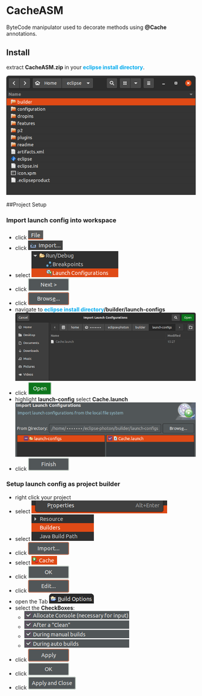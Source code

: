 # CacheASM

ByteCode manipulator used to decorate methods using **@Cache** annotations.

## Install

extract **CacheASM.zip** in your <span style="color:#00aaee">**eclipse install directory**</span>.

![](md/icons/eclipse-install-directory.png)

##Project Setup

### Import launch config into workspace

- click ![File](md/icons/mnFile.png)
- click ![Import…](md/icons/mnImport.png)
- select ![Run/Debug ➜ Launch Configuration](md/icons/Run_Debug-Launch_Configuration.png)
- click ![Next >](md/icons/Next_>.png)
- click ![Browse](md/icons/Browse.png)
- navigate to **<span style="color:#00aaee">eclipse install directory</span>/builder/launch-configs**
  </br>!["eclipse install directory"/builder/launch-configs](md/icons/BrowseLaunchConfig.png)
- click ![Open](md/icons/Open.png)
- highlight **launch-config** select **Cache.launch**
  </br>![](md/icons/ImportSelectLaunchconfig.png)
- click ![Finish](md/icons/Finish.png)

### Setup launch config as project builder
- right click your project
- select ![properties](md/icons/mnProperties.png)
- select ![Builders](md/icons/Builder.png)
- click ![Import…](md/icons/btnImport.png)
- select ![Cache](md/icons/chooseLaunchConfig.png)
- click ![OK](md/icons/btnOK.png)
- click ![Edit…](md/icons/btnEdit.png)
- open the Tab ![Build Options](md/icons/BuildOptions.png)
- select the **CheckBoxes**:
    - ![Allocate Console](md/icons/check_AllocateConsole.png)
    - ![After a "Clean"](md/icons/checkAfterClean.png)
    - ![During manual builds](md/icons/checkManualBuilds.png)
    - ![During auto builds](md/icons/checkAutoBuilds.png)
- click ![Apply](md/icons/btnApply.png)
- click ![OK](md/icons/btnOK.png)
- click ![Apply and Close](md/icons/btnApplyAndClose.png)
